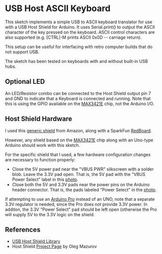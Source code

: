 USB Host ASCII Keyboard
=======================

This sketch implements a simple USB to ASCII keyboard translator for use with a USB Host Shield for Arduino. It uses Serial.print() to output the ASCII character of the key pressed on the keyboard. ASCII control characters are also supported (e.g. [CTRL]-M prints ASCII 0x0D -- carriage return).

This setup can be useful for interfacing with retro computer builds that do not support USB.

The sketch has been tested on keyboards with and without built-in USB hubs.

Optional LED
------------

An LED/Resistor combo can be connected to the Host Shield output pin 7 and GND to indicate that a Keyboard is connected and running. Note that this is using the GPIO available on the [MAX3421E][3] chip, not the Arduino I/O.

Host Shield Hardware
--------------------

I used this [generic shield][2] from Amazon, along with a SparkFun [RedBoard][4].

However, any shield based on the [MAX3421E][3] chip along with an Uno-type Arduino should work with this sketch.

For the specific shield that I used, a few hardware configuration changes are necessary to function properly:
- Close the 5V power pad near the "VBUS PWR" silkscreen with a solder blob. Leave the 3.3V pad open. That is, the 5V pad with the "VBUS Power Select" label in this [photo][6].
- Close both the 5V and 3.3V pads near the power pins on the Arduino header connector. That is, the pads labeled "Power Select" in the [photo][6].

If attempting to use an [Arduino Pro][7] instead of an UNO, note that a separate 3.3V regulator is needed, since the Pro does not provide 3.3V power. In additon, the 3.3V "Power Select" pad should be left open (otherwise the Pro will supply 5V to the 3.3V logic on the shield.

References
----------
* [USB Host Shield Library][1]
* Host Shield [Project Page][5] by Oleg Mazurov

[1]: https://github.com/felis/USB_Host_Shield_2.0
[2]: https://www.amazon.com/gp/product/B07J2KKGZ4
[3]: https://www.maximintegrated.com/en/products/interface/controllers-expanders/MAX3421E.html
[4]: https://www.sparkfun.com/products/13975
[5]: https://chome.nerpa.tech/arduino_usb_host_shield_projects/
[6]: https://chome.nerpa.tech/wp/wp-content/uploads/2011/02/uhs20s_pin_layout.jpg
[7]: https://www.sparkfun.com/products/10915
